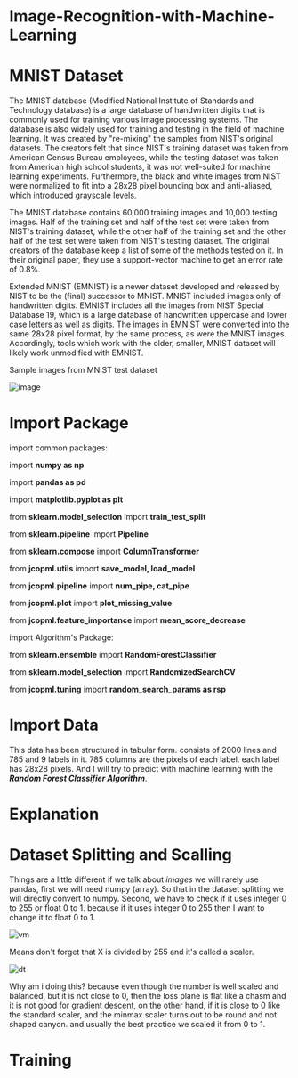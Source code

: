 # Image-Recognition-with-Machine-Learning

# MNIST Dataset

The MNIST database (Modified National Institute of Standards and Technology database) is a large database of handwritten digits that is commonly used for training various image processing systems. The database is also widely used for training and testing in the field of machine learning. It was created by "re-mixing" the samples from NIST's original datasets. The creators felt that since NIST's training dataset was taken from American Census Bureau employees, while the testing dataset was taken from American high school students, it was not well-suited for machine learning experiments. Furthermore, the black and white images from NIST were normalized to fit into a 28x28 pixel bounding box and anti-aliased, which introduced grayscale levels.

The MNIST database contains 60,000 training images and 10,000 testing images. Half of the training set and half of the test set were taken from NIST's training dataset, while the other half of the training set and the other half of the test set were taken from NIST's testing dataset. The original creators of the database keep a list of some of the methods tested on it. In their original paper, they use a support-vector machine to get an error rate of 0.8%.

Extended MNIST (EMNIST) is a newer dataset developed and released by NIST to be the (final) successor to MNIST. MNIST included images only of handwritten digits. EMNIST includes all the images from NIST Special Database 19, which is a large database of handwritten uppercase and lower case letters as well as digits. The images in EMNIST were converted into the same 28x28 pixel format, by the same process, as were the MNIST images. Accordingly, tools which work with the older, smaller, MNIST dataset will likely work unmodified with EMNIST.


Sample images from MNIST test dataset

![image](https://user-images.githubusercontent.com/86812576/167291771-21067340-37c9-46af-9cb5-f8f08c8b51cd.png)

# Import Package

import common packages:

import **numpy as np**

import **pandas as pd**

import **matplotlib.pyplot as plt**

from **sklearn.model_selection** import **train_test_split**

from **sklearn.pipeline** import **Pipeline**

from **sklearn.compose** import **ColumnTransformer**

from **jcopml.utils** import **save_model, load_model**

from **jcopml.pipeline** import **num_pipe, cat_pipe**

from **jcopml.plot** import **plot_missing_value**

from **jcopml.feature_importance** import **mean_score_decrease**

import Algorithm's Package:

from **sklearn.ensemble** import **RandomForestClassifier**

from **sklearn.model_selection** import **RandomizedSearchCV**

from **jcopml.tuning** import **random_search_params as rsp**

# Import Data

 This data has been structured in tabular form. consists of 2000 lines and 785 and 9 labels in it. 785 columns are the pixels of each label. each label has 28x28 pixels. And I will try to predict with machine learning with the _**Random Forest Classifier Algorithm**_.
 
# Explanation
# Dataset Splitting and Scalling

Things are a little different if we talk about _images_ we will rarely use pandas, first we will need numpy (array). So that in the dataset splitting we will directly convert to numpy. Second, we have to check if it uses integer 0 to 255 or float 0 to 1. because if it uses integer 0 to 255 then I want to change it to float 0 to 1.

![vm](https://user-images.githubusercontent.com/86812576/167293357-e4ac5d7d-880e-46d1-93cb-f17473574cf1.png)

Means don't forget that X is divided by 255 and it's called a scaler.

![dt](https://user-images.githubusercontent.com/86812576/167293428-18f33fa1-c1cc-49ee-8d53-d3b22b0af6e0.png)

Why am i doing this? because even though the number is well scaled and balanced, but it is not close to 0, then the loss plane is flat like a chasm and it is not good for gradient descent, on the other hand, if it is close to 0 like the standard scaler, and the minmax scaler turns out to be round and not shaped canyon. and usually the best practice we scaled it from 0 to 1.

# Training

